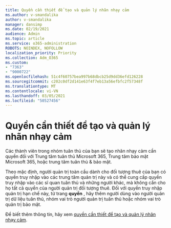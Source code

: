 ```yaml
---
title: Quyền cần thiết để tạo và quản lý nhãn nhạy cảm
ms.author: v-smandalika
author: v-smandalika
manager: dansimp
ms.date: 02/19/2021
audience: Admin
ms.topic: article
ms.service: o365-administration
ROBOTS: NOINDEX, NOFOLLOW
localization_priority: Priority
ms.collection: Adm_O365
ms.custom:
- "7363"
- "9000722"
ms.openlocfilehash: 51c4f60757bea997b68dbcb25d9dd36efd126228
ms.sourcegitcommit: c202c0df2d141e63f4f7eb13a56efbfc2f57348f
ms.translationtype: MT
ms.contentlocale: vi-VN
ms.lasthandoff: 03/05/2021
ms.locfileid: "50527456"
---
```

# <a name="permissions-required-to-create-and-manage-sensitivity-labels"></a>Quyền cần thiết để tạo và quản lý nhãn nhạy cảm

Các thành viên trong nhóm tuân thủ của bạn sẽ tạo nhãn nhạy cảm cần quyền đối với Trung tâm tuân thủ Microsoft 365, Trung tâm bảo mật Microsoft 365, hoặc trung tâm tuân thủ & bảo mật.

Theo mặc định, người quản trị toàn cầu dành cho đối tượng thuê của bạn có quyền truy nhập vào các trung tâm quản trị này và có thể cung cấp quyền truy nhập vào các sĩ quan tuân thủ và những người khác, mà không cần cho họ tất cả quyền của người quản trị đối tượng thuê. Đối với quyền truy nhập quản trị hạn chế này, từ trang **quyền** , hãy thêm người dùng vào người quản trị dữ liệu tuân thủ, nhóm vai trò người quản trị tuân thủ hoặc nhóm vai trò quản trị bảo mật.

Để biết thêm thông tin, hãy xem [quyền cần thiết để tạo và quản lý nhãn nhạy cảm](https://docs.microsoft.com/microsoft-365/compliance/get-started-with-sensitivity-labels).